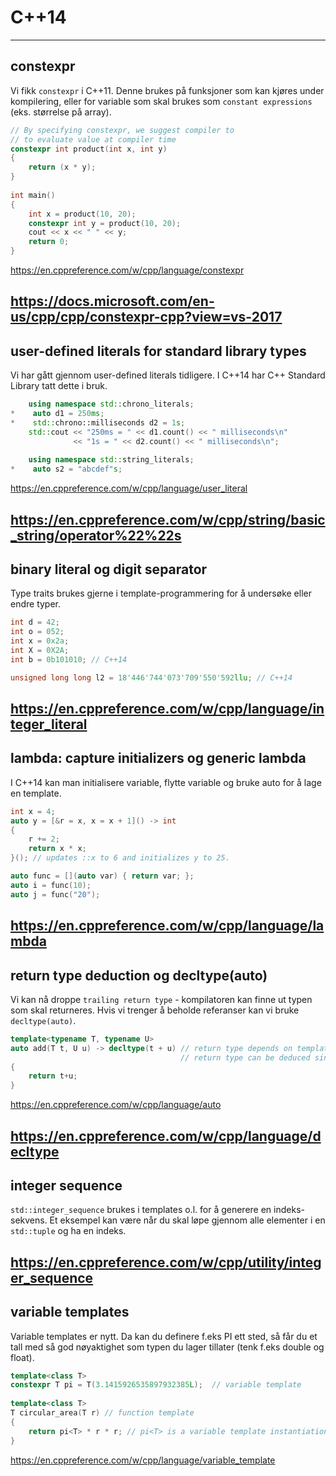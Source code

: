# C++14
---

## constexpr

Vi fikk `constexpr` i C++11. Denne brukes på funksjoner som kan kjøres under kompilering, eller for variable som skal brukes som `constant expressions` (eks. størrelse på array).

```cpp
// By specifying constexpr, we suggest compiler to  
// to evaluate value at compiler time 
constexpr int product(int x, int y) 
{ 
    return (x * y); 
} 
  
int main() 
{ 
    int x = product(10, 20); 
    constexpr int y = product(10, 20); 
    cout << x << " " << y; 
    return 0; 
} 

```
https://en.cppreference.com/w/cpp/language/constexpr

https://docs.microsoft.com/en-us/cpp/cpp/constexpr-cpp?view=vs-2017
---

## user-defined literals for standard library types

Vi har gått gjennom user-defined literals tidligere. I C++14 har C++ Standard Library tatt dette i bruk.

```cpp
    using namespace std::chrono_literals;
*    auto d1 = 250ms;
*    std::chrono::milliseconds d2 = 1s;
    std::cout << "250ms = " << d1.count() << " milliseconds\n"
              << "1s = " << d2.count() << " milliseconds\n";
    
    using namespace std::string_literals;
*    auto s2 = "abcdef"s;
```

https://en.cppreference.com/w/cpp/language/user_literal

https://en.cppreference.com/w/cpp/string/basic_string/operator%22%22s
---

## binary literal og digit separator

Type traits brukes gjerne i template-programmering for å undersøke eller endre typer.

```cpp
int d = 42;
int o = 052;
int x = 0x2a;
int X = 0X2A;
int b = 0b101010; // C++14

unsigned long long l2 = 18'446'744'073'709'550'592llu; // C++14
```

https://en.cppreference.com/w/cpp/language/integer_literal
---

## lambda: capture initializers og generic lambda

I C++14 kan man initialisere variable, flytte variable og bruke auto for å lage en template.

```cpp
int x = 4;
auto y = [&r = x, x = x + 1]() -> int
{
    r += 2;
    return x * x;
}(); // updates ::x to 6 and initializes y to 25.

auto func = [](auto var) { return var; };
auto i = func(10);
auto j = func("20");
```

https://en.cppreference.com/w/cpp/language/lambda
---

## return type deduction og decltype(auto)

Vi kan nå droppe `trailing return type` - kompilatoren kan finne ut typen som skal returneres. Hvis vi trenger å beholde referanser kan vi bruke `decltype(auto)`.

```cpp
template<typename T, typename U>
auto add(T t, U u) -> decltype(t + u) // return type depends on template parameters
                                      // return type can be deduced since C++14
{
    return t+u;
}
```

https://en.cppreference.com/w/cpp/language/auto

https://en.cppreference.com/w/cpp/language/decltype
---

## integer sequence

`std::integer_sequence` brukes i templates o.l. for å generere en indeks-sekvens. Et eksempel kan være når du skal løpe gjennom alle elementer i en `std::tuple` og ha en indeks. 

https://en.cppreference.com/w/cpp/utility/integer_sequence
---

## variable templates

Variable templates er nytt. Da kan du definere f.eks PI ett sted, så får du et tall med så god nøyaktighet som typen du lager tillater (tenk f.eks double og float).

```cpp
template<class T>
constexpr T pi = T(3.1415926535897932385L);  // variable template
 
template<class T>
T circular_area(T r) // function template
{
    return pi<T> * r * r; // pi<T> is a variable template instantiation
}
```

https://en.cppreference.com/w/cpp/language/variable_template




